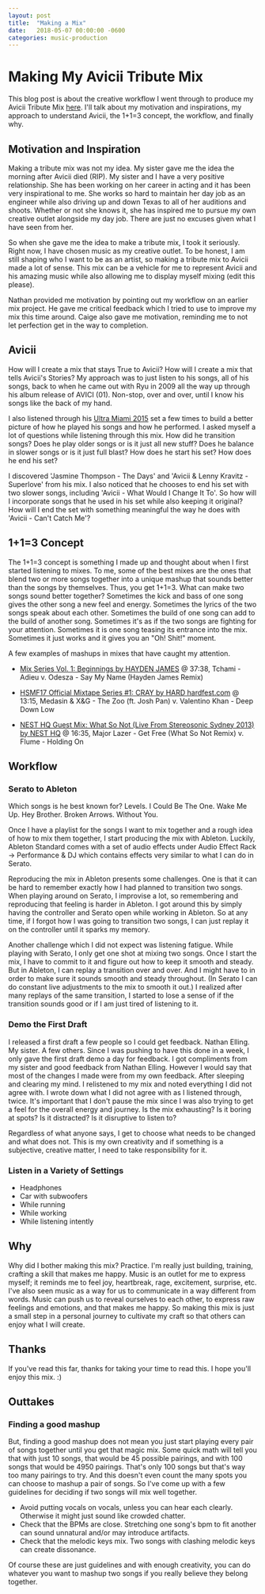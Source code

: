 ```yaml
---
layout: post
title:  "Making a Mix"
date:   2018-05-07 00:00:00 -0600
categories: music-production
---
```


# Making My Avicii Tribute Mix

This blog post is about the creative workflow I went through to produce my Avicii Tribute Mix
[here](https://soundcloud.com/vicyap/avicii-tribute-mix). I'll talk about my motivation and inspirations, my approach
to understand Avicii, the 1+1=3 concept, the workflow, and finally why.

## Motivation and Inspiration

Making a tribute mix was not my idea. My sister gave me the idea the morning after Avicii died (RIP). My sister and I
have a very positive relationship. She has been working on her career in acting and it has been very inspirational to
me. She works so hard to maintain her day job as an engineer while also driving up and down Texas to all of her
auditions and shoots. Whether or not she knows it, she has inspired me to pursue my own creative outlet alongside my
day job. There are just no excuses given what I have seen from her.

So when she gave me the idea to make a tribute mix, I took it seriously. Right now, I have chosen music as my creative
outlet. To be honest, I am still shaping who I want to be as an artist, so making a tribute mix to Avicii made a lot
of sense. This mix can be a vehicle for me to represent Avicii and his amazing music while also allowing me to display
myself mixing (edit this please).

Nathan provided me motivation by pointing out my workflow on an earlier mix project. He gave me critical feedback
which I tried to use to improve my mix this time around. Caige also gave me motivation, reminding me to not let
perfection get in the way to completion.

## Avicii

How will I create a mix that stays True to Avicii? How will I create a mix that tells Avicii's Stories? My approach
was to just listen to his songs, all of his songs, back to when he came out with Ryu in 2009 all the way up through
his album release of AVICI (01). Non-stop, over and over, until I know his songs like the back of my hand.

I also listened through his [Ultra Miami 2015](https://soundcloud.com/aviciiofficial/ultra15) set a few times to build
a better picture of how he played his songs and how he performed. I asked myself a lot of questions while listening
through this mix. How did he transition songs? Does he play older songs or is it just all new stuff? Does he balance
in slower songs or is it just full blast? How does he start his set? How does he end his set?

I discovered 'Jasmine Thompson - The Days' and 'Avicii & Lenny Kravitz - Superlove' from his mix.
I also noticed that he chooses to end his set with two slower songs, including 'Avicii - What Would I Change It To'.
So how will I incorporate songs that he used in his set while also keeping it original? How will I end the set with
something meaningful the way he does with 'Avicii - Can't Catch Me'?

## 1+1=3 Concept

The 1+1=3 concept is something I made up and thought about when I first started listening to mixes. To me, some of the
best mixes are the ones that blend two or more songs together into a unique mashup that sounds better than the songs
by themselves. Thus, you get 1+1=3. What can make two songs sound better together? Sometimes the kick and bass of one
song gives the other song a new feel and energy. Sometimes the lyrics of the two songs speak about each other.
Sometimes the build of one song can add to the build of another song. Sometimes it's as if the two songs are fighting
for your attention. Sometimes it is one song teasing its entrance into the mix. Sometimes it just works and it gives
you an "Oh! Shit!" moment.

A few examples of mashups in mixes that have caught my attention.

* [Mix Series Vol. 1: Beginnings by HAYDEN JAMES](https://soundcloud.com/haydenjamesartist/mix-series-vol-1-beginnings) @ 37:38, Tchami - Adieu v. Odesza - Say My Name (Hayden James Remix)

* [HSMF17 Official Mixtape Series #1: CRAY by HARD hardfest.com](https://soundcloud.com/hardfest/hsmf17_cray) @ 13:15, Medasin & X&G - The Zoo (ft. Josh Pan) v. Valentino Khan - Deep Down Low

* [NEST HQ Guest Mix: What So Not (Live From Stereosonic Sydney 2013) by NEST HQ](https://soundcloud.com/nesthq/nest-hq-guest-mix-what-so-not) @ 16:35, Major Lazer - Get Free (What So Not Remix) v. Flume - Holding On

## Workflow

### Serato to Ableton

Which songs is he best known for? Levels. I Could Be The One. Wake Me Up. Hey Brother. Broken Arrows. Without You.

Once I have a playlist for the songs I want to mix together and a rough idea of how to mix them together, I start
producing the mix with Ableton. Luckily, Ableton Standard comes with a set of audio effects under Audio Effect Rack ->
Performance & DJ which contains effects very similar to what I can do in Serato.

Reproducing the mix in Ableton presents some challenges. One is that it can be hard to remember exactly how I had
planned to transition two songs. When playing around on Serato, I improvise a lot, so remembering and reproducing
that feeling is harder in Ableton. I got around this by simply having the controller and Serato open while working in
Ableton. So at any time, if I forgot how I was going to transition two songs, I can just replay it on the controller
until it sparks my memory.

Another challenge which I did not expect was listening fatigue. While playing with Serato, I only get one shot at
mixing two songs. Once I start the mix, I have to commit to it and figure out how to keep it smooth and steady. But in
Ableton, I can replay a transition over and over. And I might have to in order to make sure it sounds smooth and
steady throughout. (In Serato I can do constant live adjustments to the mix to smooth it out.) I realized after many
replays of the same transition, I started to lose a sense of if the transition sounds good or if I am just tired of
listening to it.

### Demo the First Draft

I released a first draft a few people so I could get feedback. Nathan Elling. My sister. A few others. Since I was
pushing to have this done in a week, I only gave the first draft demo a day for feedback. I got compliments from my
sister and good feedback from Nathan Elling. However I would say that most of the changes I made were from my own
feedback. After sleeping and clearing my mind. I relistened to my mix and noted everything I did not agree with. I
wrote down what I did not agree with as I listened through, twice. It's important that I don't pause the mix since I
was also trying to get a feel for the overall energy and journey. Is the mix exhausting? Is it boring at spots? Is it
distracted? Is it disruptive to listen to?

Regardless of what anyone says, I get to choose what needs to be changed and what does not. This is my own creativity
and if something is a subjective, creative matter, I need to take responsibility for it.

### Listen in a Variety of Settings

* Headphones
* Car with subwoofers
* While running
* While working
* While listening intently

## Why

Why did I bother making this mix? Practice. I'm really just building, training, crafting a skill that makes me happy.
Music is an outlet for me to express myself; it reminds me to feel joy, heartbreak, rage, excitement, surprise, etc.
I've also seen music as a way for us to communicate in a way different from words. Music can push us to reveal
ourselves to each other, to express raw feelings and emotions, and that makes me happy. So making this mix is just a
small step in a personal journey to cultivate my craft so that others can enjoy what I will create.

## Thanks

If you've read this far, thanks for taking your time to read this. I hope you'll enjoy this mix. :)


## Outtakes

### Finding a good mashup

But, finding a good mashup does not mean you just start playing every pair of songs together until you get that magic
mix. Some quick math will tell you that with just 10 songs, that would be 45 possible pairings, and with 100 songs
that would be 4950 pairings. That's only 100 songs but that's way too many pairings to try. And this doesn't even
count the many spots you can choose to mashup a pair of songs. So I've come up with a few guidelines for deciding if
two songs will mix well together.

* Avoid putting vocals on vocals, unless you can hear each clearly. Otherwise it might just sound like crowded chatter.
* Check that the BPMs are close. Stretching one song's bpm to fit another can sound unnatural and/or may introduce
artifacts.
* Check that the melodic keys mix. Two songs with clashing melodic keys can create dissonance.

Of course these are just guidelines and with enough creativity, you can do whatever you want to mashup two songs if you
really believe they belong together.
